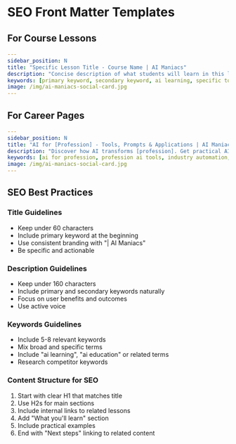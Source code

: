 # SEO Front Matter Templates

## For Course Lessons

```yaml
---
sidebar_position: N
title: "Specific Lesson Title - Course Name | AI Maniacs"
description: "Concise description of what students will learn in this lesson. Include key concepts and actionable outcomes."
keywords: [primary keyword, secondary keyword, ai learning, specific topic keywords]
image: /img/ai-maniacs-social-card.jpg
---
```

## For Career Pages

```yaml
---
sidebar_position: N
title: "AI for [Profession] - Tools, Prompts & Applications | AI Maniacs"
description: "Discover how AI transforms [profession]. Get practical AI tools, proven prompts, and implementation strategies for [specific industry/role]."
keywords: [ai for profession, profession ai tools, industry automation, specific tools, career keywords]
image: /img/ai-maniacs-social-card.jpg
---
```

## SEO Best Practices

### Title Guidelines

- Keep under 60 characters
- Include primary keyword at the beginning
- Use consistent branding with "| AI Maniacs"
- Be specific and actionable

### Description Guidelines  

- Keep under 160 characters
- Include primary and secondary keywords naturally
- Focus on user benefits and outcomes
- Use active voice

### Keywords Guidelines

- Include 5-8 relevant keywords
- Mix broad and specific terms
- Include "ai learning", "ai education" or related terms
- Research competitor keywords

### Content Structure for SEO

1. Start with clear H1 that matches title
2. Use H2s for main sections
3. Include internal links to related lessons
4. Add "What you'll learn" section
5. Include practical examples
6. End with "Next steps" linking to related content
